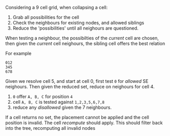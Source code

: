 Considering a 9 cell grid, when collapsing a cell:

1. Grab all possibilities for the cell
2. Check the neighbours for existing nodes, and allowed siblings
3. Reduce the 'possibilities' until all neighours are questioned.

When testing a neighbour, the possibilties of the _current_ cell are chosen,
then given the _current_ cell neighours, the sibling cell offers the best relation

For example

    012
    345
    678

Given we resolve cell 5, and start at cell 0, first test `0` for _allowed_ SE
neighours. Then given the reduced set, reduce on neighours for cell 4.

1. `0` offer `A, B, C` for position `4`
2. cell `A, B, C` is tested against `1,2,3,5,6,7,8`
3. reduce any _disallowed_ given the 7 neighbours.

If a cell returns no set, the placement cannot be applied and the cell position
is invalid. The cell _recompute_ should apply. This should filter back into the
tree, recomputing all invalid nodes

